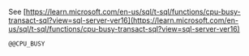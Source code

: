 See [https://learn.microsoft.com/en-us/sql/t-sql/functions/cpu-busy-transact-sql?view=sql-server-ver16](https://learn.microsoft.com/en-us/sql/t-sql/functions/cpu-busy-transact-sql?view=sql-server-ver16)
```
@@CPU_BUSY
```
